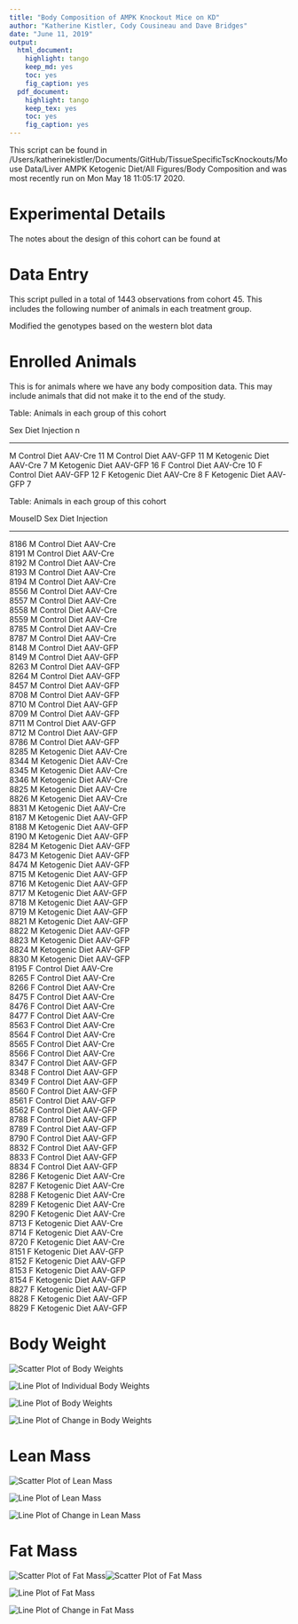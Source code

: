 ```yaml
---
title: "Body Composition of AMPK Knockout Mice on KD"
author: "Katherine Kistler, Cody Cousineau and Dave Bridges"
date: "June 11, 2019"
output:
  html_document:
    highlight: tango
    keep_md: yes
    toc: yes
    fig_caption: yes
  pdf_document:
    highlight: tango
    keep_tex: yes
    toc: yes
    fig_caption: yes
---
```





This script can be found in /Users/katherinekistler/Documents/GitHub/TissueSpecificTscKnockouts/Mouse Data/Liver AMPK Ketogenic Diet/All Figures/Body Composition and was most recently run on Mon May 18 11:05:17 2020.

# Experimental Details

The notes about the design of this cohort can be found at

# Data Entry




This script pulled in a total of 1443 observations from cohort 45.  This includes the following number of animals in each treatment group.

Modified the genotypes based on the western blot data


# Enrolled Animals

This is for animals where we have any body composition data.  This may include animals that did not make it to the end of the study.


Table: Animals in each group of this cohort

Sex   Diet             Injection     n
----  ---------------  ----------  ---
M     Control Diet     AAV-Cre      11
M     Control Diet     AAV-GFP      11
M     Ketogenic Diet   AAV-Cre       7
M     Ketogenic Diet   AAV-GFP      16
F     Control Diet     AAV-Cre      10
F     Control Diet     AAV-GFP      12
F     Ketogenic Diet   AAV-Cre       8
F     Ketogenic Diet   AAV-GFP       7



Table: Animals in each group of this cohort

MouseID   Sex   Diet             Injection 
--------  ----  ---------------  ----------
8186      M     Control Diet     AAV-Cre   
8191      M     Control Diet     AAV-Cre   
8192      M     Control Diet     AAV-Cre   
8193      M     Control Diet     AAV-Cre   
8194      M     Control Diet     AAV-Cre   
8556      M     Control Diet     AAV-Cre   
8557      M     Control Diet     AAV-Cre   
8558      M     Control Diet     AAV-Cre   
8559      M     Control Diet     AAV-Cre   
8785      M     Control Diet     AAV-Cre   
8787      M     Control Diet     AAV-Cre   
8148      M     Control Diet     AAV-GFP   
8149      M     Control Diet     AAV-GFP   
8263      M     Control Diet     AAV-GFP   
8264      M     Control Diet     AAV-GFP   
8457      M     Control Diet     AAV-GFP   
8708      M     Control Diet     AAV-GFP   
8710      M     Control Diet     AAV-GFP   
8709      M     Control Diet     AAV-GFP   
8711      M     Control Diet     AAV-GFP   
8712      M     Control Diet     AAV-GFP   
8786      M     Control Diet     AAV-GFP   
8285      M     Ketogenic Diet   AAV-Cre   
8344      M     Ketogenic Diet   AAV-Cre   
8345      M     Ketogenic Diet   AAV-Cre   
8346      M     Ketogenic Diet   AAV-Cre   
8825      M     Ketogenic Diet   AAV-Cre   
8826      M     Ketogenic Diet   AAV-Cre   
8831      M     Ketogenic Diet   AAV-Cre   
8187      M     Ketogenic Diet   AAV-GFP   
8188      M     Ketogenic Diet   AAV-GFP   
8190      M     Ketogenic Diet   AAV-GFP   
8284      M     Ketogenic Diet   AAV-GFP   
8473      M     Ketogenic Diet   AAV-GFP   
8474      M     Ketogenic Diet   AAV-GFP   
8715      M     Ketogenic Diet   AAV-GFP   
8716      M     Ketogenic Diet   AAV-GFP   
8717      M     Ketogenic Diet   AAV-GFP   
8718      M     Ketogenic Diet   AAV-GFP   
8719      M     Ketogenic Diet   AAV-GFP   
8821      M     Ketogenic Diet   AAV-GFP   
8822      M     Ketogenic Diet   AAV-GFP   
8823      M     Ketogenic Diet   AAV-GFP   
8824      M     Ketogenic Diet   AAV-GFP   
8830      M     Ketogenic Diet   AAV-GFP   
8195      F     Control Diet     AAV-Cre   
8265      F     Control Diet     AAV-Cre   
8266      F     Control Diet     AAV-Cre   
8475      F     Control Diet     AAV-Cre   
8476      F     Control Diet     AAV-Cre   
8477      F     Control Diet     AAV-Cre   
8563      F     Control Diet     AAV-Cre   
8564      F     Control Diet     AAV-Cre   
8565      F     Control Diet     AAV-Cre   
8566      F     Control Diet     AAV-Cre   
8347      F     Control Diet     AAV-GFP   
8348      F     Control Diet     AAV-GFP   
8349      F     Control Diet     AAV-GFP   
8560      F     Control Diet     AAV-GFP   
8561      F     Control Diet     AAV-GFP   
8562      F     Control Diet     AAV-GFP   
8788      F     Control Diet     AAV-GFP   
8789      F     Control Diet     AAV-GFP   
8790      F     Control Diet     AAV-GFP   
8832      F     Control Diet     AAV-GFP   
8833      F     Control Diet     AAV-GFP   
8834      F     Control Diet     AAV-GFP   
8286      F     Ketogenic Diet   AAV-Cre   
8287      F     Ketogenic Diet   AAV-Cre   
8288      F     Ketogenic Diet   AAV-Cre   
8289      F     Ketogenic Diet   AAV-Cre   
8290      F     Ketogenic Diet   AAV-Cre   
8713      F     Ketogenic Diet   AAV-Cre   
8714      F     Ketogenic Diet   AAV-Cre   
8720      F     Ketogenic Diet   AAV-Cre   
8151      F     Ketogenic Diet   AAV-GFP   
8152      F     Ketogenic Diet   AAV-GFP   
8153      F     Ketogenic Diet   AAV-GFP   
8154      F     Ketogenic Diet   AAV-GFP   
8827      F     Ketogenic Diet   AAV-GFP   
8828      F     Ketogenic Diet   AAV-GFP   
8829      F     Ketogenic Diet   AAV-GFP   


# Body Weight

![Scatter Plot of Body Weights](figures/body-weight-scatterplot-1.png)

![Line Plot of Individual Body Weights](figures/body-weight-individual-1.png)

![Line Plot of Body Weights](figures/body-weight-lineplot-1.png)

![Line Plot of Change in Body Weights](figures/body-weight-lineplot-change-1.png)

# Lean Mass

![Scatter Plot of Lean Mass](figures/lean-mass-scatterplot-1.png)

![Line Plot of Lean Mass](figures/lean-mass-lineplot-1.png)

![Line Plot of Change in Lean Mass](figures/lean-mass-lineplot-change-1.png)

# Fat Mass

![Scatter Plot of Fat Mass](figures/fat-mass-scatterplot-1.png)![Scatter Plot of Fat Mass](figures/fat-mass-scatterplot-2.png)

![Line Plot of Fat Mass](figures/fat-mass-lineplot-1.png)

![Line Plot of Change in Fat Mass](figures/fat-mass-lineplot-change-1.png)
